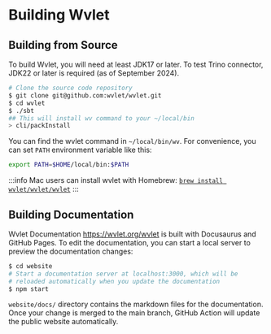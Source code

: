 # Building Wvlet


## Building from Source 

To build Wvlet, you will need at least JDK17 or later. To test Trino connector, JDK22 or later is required (as of September 2024).  

```bash
# Clone the source code repository
$ git clone git@github.com:wvlet/wvlet.git
$ cd wvlet
$ ./sbt
## This will install wv command to your ~/local/bin
> cli/packInstall
```

You can find the wvlet command in `~/local/bin/wv`. For convenience, you can set `PATH` environment variable like this:
```bash title='~/.bashenv'
export PATH=$HOME/local/bin:$PATH
```

:::info
Mac users can install wvlet with Homebrew: [`brew install wvlet/wvlet/wvlet`](../usage/install.md)
:::


## Building Documentation 

Wvlet Documentation https://wvlet.org/wvlet is built with Docusaurus and GitHub Pages. To edit the documentation, you can start a local server to preview the documentation changes: 

```bash
$ cd website
# Start a documentation server at localhost:3000, which will be 
# reloaded automatically when you update the documentation
$ npm start
```

`website/docs/` directory contains the markdown files for the documentation. Once your change is merged to the main branch, GitHub Action will update the public website automatically.


